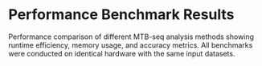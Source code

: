 # Performance Benchmark Results

Performance comparison of different MTB-seq analysis methods showing runtime efficiency, memory usage, and accuracy metrics. All benchmarks were conducted on identical hardware with the same input datasets.